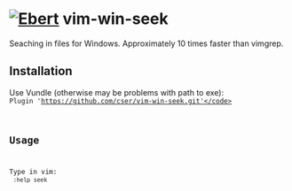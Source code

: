 [![Ebert](https://ebertapp.io/github/cser/vim-win-seek.svg)](https://ebertapp.io/github/cser/vim-win-seek)
vim-win-seek
============

Seaching in files for Windows. Approximately 10 times faster than vimgrep.

Installation
------------

Use Vundle (otherwise may be problems with path to exe):<br/>
	<code>Plugin 'https://github.com/cser/vim-win-seek.git'</code>

Usage
-----

Type in vim:<br/>
	<code>:help seek</code>
